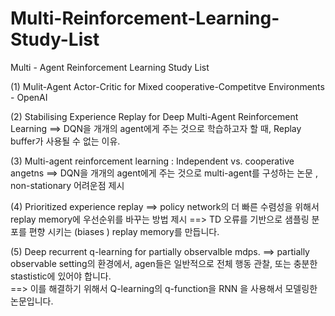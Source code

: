 # Multi-Reinforcement-Learning-Study-List
Multi - Agent Reinforcement Learning Study List 


(1) Mulit-Agent Actor-Critic for Mixed cooperative-Competitve Environments - OpenAI

(2) Stabilising Experience Replay for Deep Multi-Agent Reinforcement Learning
==> DQN을 개개의 agent에게 주는 것으로 학습하고자 할 때, Replay buffer가 사용될 수 없는 이유.

(3) Multi-agent reinforcement learning : Independent vs. cooperative angetns 
==> DQN을 개개의 agent에게 주는 것으로 multi-agent를 구성하는 논문 , non-stationary 어려운점 제시

(4) Prioritized experience replay 
==> policy network의 더 빠른 수렴성을 위해서 replay memory에 우선순위를 바꾸는 방법 제시
==> TD 오류를 기반으로 샘플링 분포를 편향 시키는 (biases ) replay memory를 만듭니다.

(5) Deep recurrent q-learning for partially observalble mdps.
==> partially observable setting의 환경에서, agen들은 일반적으로 전체 행동 관찰, 또는 충분한 stastistic에 있어야 합니다.  
==> 이를 해결하기 위해서 Q-learning의 q-function을 RNN 을 사용해서 모델링한 논문입니다.
